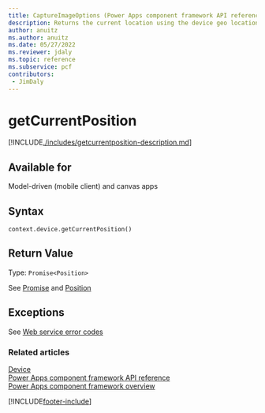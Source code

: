 ```yaml
---
title: CaptureImageOptions (Power Apps component framework API reference) | Microsoft Docs
description: Returns the current location using the device geo location capability.
author: anuitz
ms.author: anuitz
ms.date: 05/27/2022
ms.reviewer: jdaly
ms.topic: reference
ms.subservice: pcf
contributors:
 - JimDaly
---
```


# getCurrentPosition

[!INCLUDE[./includes/getcurrentposition-description.md](./includes/getcurrentposition-description.md)]

## Available for

Model-driven (mobile client) and canvas apps

## Syntax

`context.device.getCurrentPosition()`

## Return Value

Type: `Promise<Position>`

See [Promise](https://developer.mozilla.org/docs/Web/JavaScript/reference/Global_Objects/Promise) and [Position](../position.md)

## Exceptions

See [Web service error codes](../../../data-platform/reference/web-service-error-codes.md)

### Related articles

[Device](../device.md)<br/>
[Power Apps component framework API reference](../../reference/index.md)<br/>
[Power Apps component framework overview](../../overview.md)

[!INCLUDE[footer-include](../../../../includes/footer-banner.md)]
